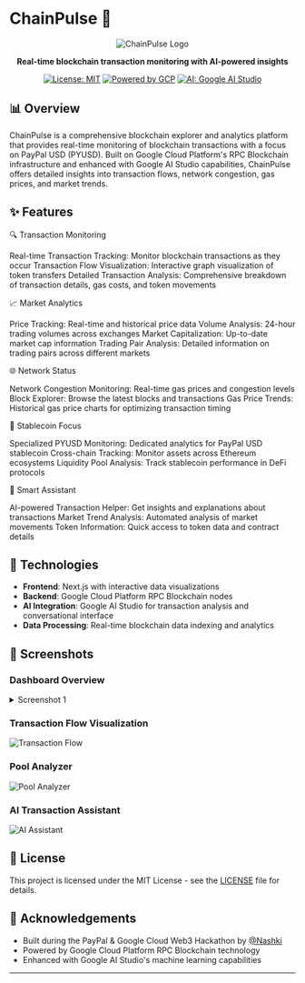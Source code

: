 # ChainPulse 🔄

<div align="center">

![ChainPulse Logo](https://github.com/user-attachments/assets/87d51d22-7b80-426e-b6fc-09ebddbfb49f)


**Real-time blockchain transaction monitoring with AI-powered insights**

[![License: MIT](https://img.shields.io/badge/License-MIT-yellow.svg)](https://opensource.org/licenses/MIT)
[![Powered by GCP](https://img.shields.io/badge/Powered%20by-GCP-4285F4?logo=google-cloud)](https://cloud.google.com/)
[![AI: Google AI Studio](https://img.shields.io/badge/AI-Google%20AI%20Studio-4285F4?logo=google)](https://ai.google.dev/)

</div>

## 📊 Overview

ChainPulse is a comprehensive blockchain explorer and analytics platform that provides real-time monitoring of blockchain transactions with a focus on PayPal USD (PYUSD). Built on Google Cloud Platform's RPC Blockchain infrastructure and enhanced with Google AI Studio capabilities, ChainPulse offers detailed insights into transaction flows, network congestion, gas prices, and market trends.

## ✨ Features

🔍 Transaction Monitoring

Real-time Transaction Tracking: Monitor blockchain transactions as they occur
Transaction Flow Visualization: Interactive graph visualization of token transfers
Detailed Transaction Analysis: Comprehensive breakdown of transaction details, gas costs, and token movements

📈 Market Analytics

Price Tracking: Real-time and historical price data
Volume Analysis: 24-hour trading volumes across exchanges
Market Capitalization: Up-to-date market cap information
Trading Pair Analysis: Detailed information on trading pairs across different markets

🌐 Network Status

Network Congestion Monitoring: Real-time gas prices and congestion levels
Block Explorer: Browse the latest blocks and transactions
Gas Price Trends: Historical gas price charts for optimizing transaction timing

💱 Stablecoin Focus

Specialized PYUSD Monitoring: Dedicated analytics for PayPal USD stablecoin
Cross-chain Tracking: Monitor assets across Ethereum ecosystems
Liquidity Pool Analysis: Track stablecoin performance in DeFi protocols

🤖 Smart Assistant

AI-powered Transaction Helper: Get insights and explanations about transactions
Market Trend Analysis: Automated analysis of market movements
Token Information: Quick access to token data and contract details

## 🔧 Technologies

- **Frontend**: Next.js with interactive data visualizations
- **Backend**: Google Cloud Platform RPC Blockchain nodes
- **AI Integration**: Google AI Studio for transaction analysis and conversational interface
- **Data Processing**: Real-time blockchain data indexing and analytics

## 📸 Screenshots

### Dashboard Overview
<details>
  <summary>Screenshot 1</summary>
  
  ![Dashboard Overview]!(https://github.com/user-attachments/assets/a0425234-c82e-4344-9df7-3350765693e9)

  
</details>

### Transaction Flow Visualization
![Transaction Flow](https://path-to-your-hosted-image/transaction-flow.png)

### Pool Analyzer
![Pool Analyzer](https://path-to-your-hosted-image/market-analytics.png)

### AI Transaction Assistant
![AI Assistant](https://path-to-your-hosted-image/ai-assistant.png)


## 📄 License

This project is licensed under the MIT License - see the [LICENSE](LICENSE) file for details.

## 👏 Acknowledgements

- Built during the PayPal & Google Cloud Web3 Hackathon by [@Nashki](https://github.com/Nashki)
- Powered by Google Cloud Platform RPC Blockchain technology
- Enhanced with Google AI Studio's machine learning capabilities

---
